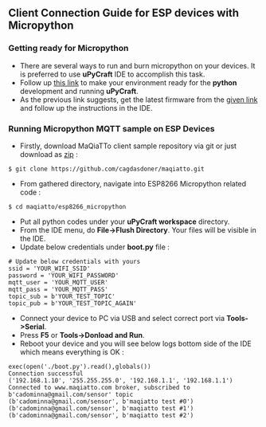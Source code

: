## Client Connection Guide for ESP devices with Micropython
### Getting ready for Micropython
* There are several ways to run and burn micropython on your devices. It is preferred to use **uPyCraft** IDE to accomplish this task.
* Follow up [this link](https://randomnerdtutorials.com/getting-started-micropython-esp32-esp8266/) to make your environment ready for the **python** development and running **uPyCraft**.
* As the previous link suggests, get the latest firmware from the [given link](https://randomnerdtutorials.com/flash-upload-micropython-firmware-esp32-esp8266/) and follow up the instructions in the IDE.
### Running Micropython MQTT sample on ESP Devices
* Firstly, download MaQiaTTo client sample repository via git or just download as [zip](https://github.com/cagdasdoner/maqiatto) :
```
$ git clone https://github.com/cagdasdoner/maqiatto.git
```
* From gathered directory, navigate into ESP8266 Micropython related code :
```
$ cd maqiatto/esp8266_micropython
```
* Put all python codes under your **uPyCraft workspace** directory.
* From the IDE menu, do **File->Flush Directory**. Your files will be visible in the IDE.
* Update below credentials under **boot.py** file :
```
# Update below credentials with yours
ssid = 'YOUR_WIFI_SSID'
password = 'YOUR_WIFI_PASSWORD'
mqtt_user = 'YOUR_MQTT_USER'
mqtt_pass = 'YOUR_MQTT_PASS'
topic_sub = b'YOUR_TEST_TOPIC'
topic_pub = b'YOUR_TEST_TOPIC_AGAIN'
```
* Connect your device to PC via USB and select correct port via **Tools->Serial**.
* Press **F5** or **Tools->Donload and Run**. 
* Reboot your device and you will see below logs bottom side of the IDE which means everything is OK : 
```
exec(open('./boot.py').read(),globals())
Connection successful
('192.168.1.10', '255.255.255.0', '192.168.1.1', '192.168.1.1')
Connected to www.maqiatto.com broker, subscribed to b'cadominna@gmail.com/sensor' topic
(b'cadominna@gmail.com/sensor', b'maqiatto test #0')
(b'cadominna@gmail.com/sensor', b'maqiatto test #1')
(b'cadominna@gmail.com/sensor', b'maqiatto test #2')
```